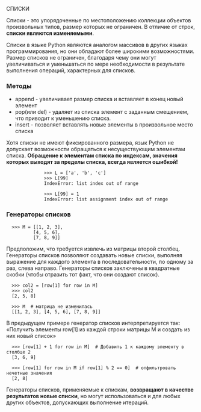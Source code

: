 СПИСКИ

Списки - это упорядоченные по местоположению коллекции объектов произвольных типов, размер которых не ограничен. В отличие от строк, **списки являются изменяемыми**.

Списки в языке Python являются аналогом массивов в других языках программирования, но они обладают более широкими возможностями. Размер списков не ограничен, благодаря чему они могут увеличиваться и уменьшаться по мере необходимости в результате выполнения операций, характерных для списков.

### Методы  
 * append - увеличивает размер списка и вставляет в конец новый элемент  
 * pop(или del) - удаляет из списка элемент с заданным смещением, что приводит к уменьшению списка.  
 * insert - позволяет вставлять новые элементы в произвольное место списка  

Хотя списки не имеют фиксированного размера, язык Python не допускает возможности обращаться к несуществующим элементам списка. **Обращение к элементам списка по индексам, значения которых выходят за пределы списка, всегда является ошибкой!**  

                  >>> L = ['a', 'b', 'c']
                  >>> L[99]
                  IndexError: list index out of range

                  >>> L[99] = 1  
                  IndexError: list assignment index out of range  

### Генераторы списков  
      >>> M = [[1, 2, 3],
              [4, 5, 6],
              [7, 8, 9]]  

Предположим, что требуется извлечь из матрицы второй столбец. Генераторы списков позволяют создавать новые списки, выполняя выражение для каждого элемента в последовательности, по одному за раз, слева направо. Генераторы списков заключены в квадратные скобки (чтобы отразить тот факт, что они создают список).  

      >>> col2 = [row[1] for row in M]
      >>> col2
      [2, 5, 8]

      >>> M  # матрица не изменилась
      [[1, 2, 3], [4, 5, 6], [7, 8, 9]]

В предыдущем примере генератор списков интерпретируется так: «Получить элементы row[1] из каждой строки матрицы M и создать из них новый список»  

      >>> [row[1] + 1 for row in M]  # Добавить 1 к каждому элементу в столбце 2  
      [3, 6, 9]  

      >>> [row[1] for row in M if row[1] % 2 == 0]  # отфильтровать нечетные значения
      [2, 8]  

Генераторы списков, применяемые к спискам, **возвращают в качестве результатов новые списки**, но могут использоваться и для любых других объектов, допускающих выполнение итераций.  